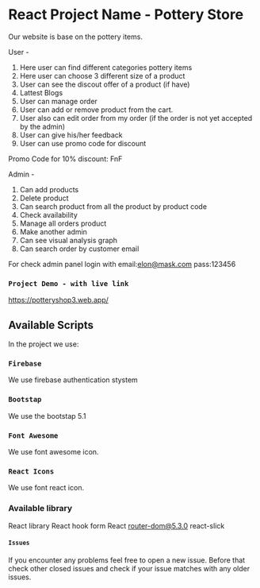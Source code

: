 # React Project Name - Pottery Store

Our website is base on the pottery items. 

User -
1. Here user can find different categories pottery items
2. Here user can choose 3 different size of a product
3. User can see the discout offer of a product (if have)
4. Lattest Blogs
5. User can manage order
6. User can add or remove product from the cart.
7. User also can edit order from my order (if the order is not yet accepted by the admin)
8. User can give his/her feedback
9. User can use promo code for discount

Promo Code for 10% discount:
FnF

Admin -
1. Can add products
2. Delete product
4. Can search product from all the product by product code
4. Check availability
5. Manage all orders product
6. Make another admin 
7. Can see visual analysis graph
8. Can search order by customer email

For check admin panel login with
email:elon@mask.com
pass:123456



### `Project Demo - with live link`
https://potteryshop3.web.app/

## Available Scripts

In the project we use:

### `Firebase`
We use firebase authentication stystem

### `Bootstap`
We use the bootstap 5.1

### `Font Awesome`
We use font awesome icon.

### `React Icons`
We use font react icon.


### Available library 
React library
React hook form
React router-dom@5.3.0
react-slick


#### `Issues`
If you encounter any problems feel free to open a new issue. Before that check other closed issues and check if your issue matches with any older issues.


